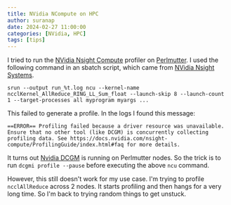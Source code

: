 ```yaml
---
title: NVidia NCompute on HPC
author: suranap
date: 2024-02-27 11:00:00
categories: [NVidia, HPC]
tags: [tips]
---
```


I tried to run the [NVidia Nsight Compute](https://developer.nvidia.com/nsight-compute) profiler on [Perlmutter](https://docs.nersc.gov/). I used the following command in an sbatch script, which came from [NVidia Nsight Systems](https://developer.nvidia.com/nsight-systems). 

```
srun --output run_%t.log ncu --kernel-name ncclKernel_AllReduce_RING_LL_Sum_float --launch-skip 8 --launch-count 1 --target-processes all myprogram myargs ...
```

This failed to generate a profile. In the logs I found this message:
```
==ERROR== Profiling failed because a driver resource was unavailable. Ensure that no other tool (like DCGM) is concurrently collecting profiling data. See https://docs.nvidia.com/nsight-compute/ProfilingGuide/index.html#faq for more details.
```

It turns out [Nvidia DCGM](https://developer.nvidia.com/dcgm) is running on Perlmutter nodes. So the trick is to run `dcgmi profile --pause` before executing the above `ncu` command. 

However, this still doesn't work for my use case. I'm trying to profile `ncclAllReduce` across 2 nodes. It starts profiling and then hangs for a very long time. So I'm back to trying random things to get unstuck.
